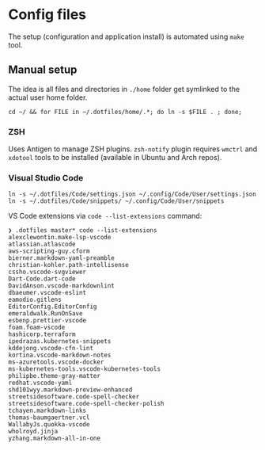 # Config files

The setup (configuration and application install) is automated using `make` tool.

## Manual setup

The idea is all files and directories in `./home` folder get symlinked to the actual user home folder.

    cd ~/ && for FILE in ~/.dotfiles/home/.*; do ln -s $FILE . ; done;

### ZSH

Uses Antigen to manage ZSH plugins.
`zsh-notify` plugin requires `wmctrl` and `xdotool` tools to be installed (available in Ubuntu and Arch repos).

### Visual Studio Code

```
ln -s ~/.dotfiles/Code/settings.json ~/.config/Code/User/settings.json
ln -s ~/.dotfiles/Code/snippets/ ~/.config/Code/User/snippets
```

VS Code extensions via `code --list-extensions` command:

```
❯ .dotfiles master* code --list-extensions
alexclewontin.make-lsp-vscode
atlassian.atlascode
aws-scripting-guy.cform
bierner.markdown-yaml-preamble
christian-kohler.path-intellisense
cssho.vscode-svgviewer
Dart-Code.dart-code
DavidAnson.vscode-markdownlint
dbaeumer.vscode-eslint
eamodio.gitlens
EditorConfig.EditorConfig
emeraldwalk.RunOnSave
esbenp.prettier-vscode
foam.foam-vscode
hashicorp.terraform
ipedrazas.kubernetes-snippets
kddejong.vscode-cfn-lint
kortina.vscode-markdown-notes
ms-azuretools.vscode-docker
ms-kubernetes-tools.vscode-kubernetes-tools
philipbe.theme-gray-matter
redhat.vscode-yaml
shd101wyy.markdown-preview-enhanced
streetsidesoftware.code-spell-checker
streetsidesoftware.code-spell-checker-polish
tchayen.markdown-links
thomas-baumgaertner.vcl
WallabyJs.quokka-vscode
wholroyd.jinja
yzhang.markdown-all-in-one
```
